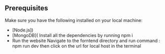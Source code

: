 ## Prerequisites

Make sure you have the following installed on your local machine:

- [Node.js])
- [MongoDB](
Install all the dependencies by running npm i
-  Run the website
   Navigate to the forntend directory and run command : npm run dev
   then click on the url for local host in the terminal

 
 
